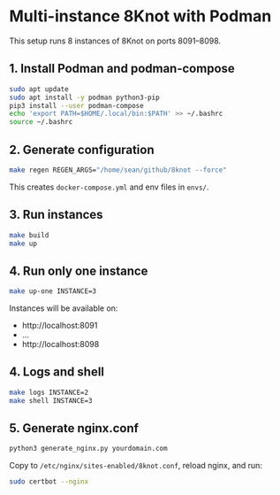 # Multi-instance 8Knot with Podman

This setup runs 8 instances of 8Knot on ports 8091–8098.

## 1. Install Podman and podman-compose

```bash
sudo apt update
sudo apt install -y podman python3-pip
pip3 install --user podman-compose
echo 'export PATH=$HOME/.local/bin:$PATH' >> ~/.bashrc
source ~/.bashrc
```

## 2. Generate configuration

```bash
make regen REGEN_ARGS="/home/sean/github/8knot --force" 
```

This creates `docker-compose.yml` and env files in `envs/`.

## 3. Run instances

```bash
make build
make up
```

## 4. Run only one instance

```bash
make up-one INSTANCE=3
```

Instances will be available on:
- http://localhost:8091
- ...
- http://localhost:8098

## 4. Logs and shell

```bash
make logs INSTANCE=2
make shell INSTANCE=3
```

## 5. Generate nginx.conf

```bash
python3 generate_nginx.py yourdomain.com
```

Copy to `/etc/nginx/sites-enabled/8knot.conf`, reload nginx, and run:

```bash
sudo certbot --nginx
```
